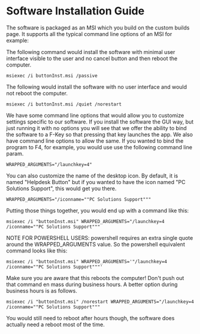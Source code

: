 # Software Installation Guide

The software is packaged as an MSI which you build on the custom builds page. It supports all the typical command line options of an MSI for example:



The following command would install the software with minimal user interface visible to the user and no cancel button and then reboot the computer. 

```
msiexec /i buttonInst.msi /passive
```



The following would install the software with no user interface and would not reboot the computer.

```
msiexec /i buttonInst.msi /quiet /norestart
```



We have some command line options that would allow you to customize settings specific to our software. If you install the software the GUI way, but just running it with no options you will see that we offer the ability to bind the software to a F-Key so that pressing that key launches the app. We also have command line options to allow the same. If you wanted to bind the program to F4, for example, you would use use the following command line param.

```
WRAPPED_ARGUMENTS="/launchkey=4"
```



You can also customize the name of the desktop icon. By default, it is named "Helpdesk Button" but if you wanted to have the icon named "PC Solutions Support", this would get you there.

```
WRAPPED_ARGUMENTS="/iconname=""PC Solutions Support"""
```



Putting those things together, you would end up with a command like this:

```
msiexec /i "buttonInst.msi" WRAPPED_ARGUMENTS="/launchkey=4 /iconname=""PC Solutions Support"""
```

NOTE FOR POWERSHELL USERS: powershell requires an extra single quote around the WRAPPED_ARGUMENTS value. So the powershell equivalent command looks like this:

```
msiexec /i "buttonInst.msi" WRAPPED_ARGUMENTS='"/launchkey=4 /iconname=""PC Solutions Support"""'
```

Make sure you are aware that this reboots the computer! Don't push out that command en mass during business hours. A better option during business hours is as follows.

```
msiexec /i "buttonInst.msi" /norestart WRAPPED_ARGUMENTS="/launchkey=4 /iconname=""PC Solutions Support"""
```



You would still need to reboot after hours though, the software does actually need a reboot most of the time.